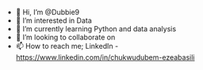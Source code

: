 - 👋 Hi, I’m @Dubbie9
- 👀 I’m interested in Data 
- 🌱 I’m currently learning Python and data analysis
- 💞️ I’m looking to collaborate on 
- 📫 How to reach me; LinkedIn - https://www.linkedin.com/in/chukwudubem-ezeabasili

<!---
Dubbie9/Dubbie9 is a ✨ special ✨ repository because its `README.md` (this file) appears on your GitHub profile.
You can click the Preview link to take a look at your changes.
--->
